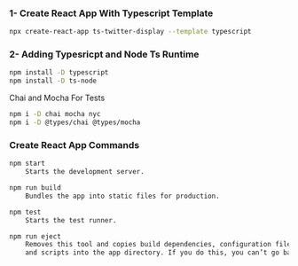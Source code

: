 

### 1- Create React App With Typescript Template
```bash
npx create-react-app ts-twitter-display --template typescript
```
### 2- Adding Typesricpt and Node Ts Runtime
```bash
npm install -D typescript
npm install -D ts-node
```


Chai and Mocha For Tests
```bash
npm i -D chai mocha nyc
npm i -D @types/chai @types/mocha
```



### Create React App Commands
```bash
npm start
    Starts the development server.

npm run build
    Bundles the app into static files for production.

npm test
    Starts the test runner.

npm run eject
    Removes this tool and copies build dependencies, configuration files
    and scripts into the app directory. If you do this, you can’t go back!

```